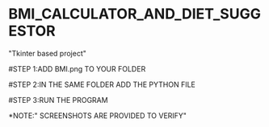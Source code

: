 # BMI_CALCULATOR_AND_DIET_SUGGESTOR
"Tkinter based project"

 #STEP 1:ADD BMI.png TO YOUR FOLDER

 
 #STEP 2:IN THE SAME FOLDER ADD THE PYTHON FILE

 
 #STEP 3:RUN THE PROGRAM

 

*NOTE:" SCREENSHOTS ARE PROVIDED TO VERIFY"
